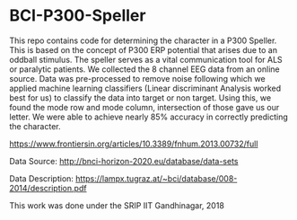 # BCI-P300-Speller

This repo contains code for determining the character in a P300 Speller. This is based on the concept of P300 ERP potential that arises due to an oddball stimulus. The speller serves as a vital communication tool for ALS or paralytic patients. We collected the 8 channel EEG data from an online source. Data was pre-processed to remove noise following which we applied machine learning classifiers (Linear discriminant Analysis worked best for us) to classify the data into target or non target. Using this, we found the mode row and mode column, intersection of those gave us our letter. We were able to achieve nearly 85% accuracy in correctly predicting the character.

https://www.frontiersin.org/articles/10.3389/fnhum.2013.00732/full

Data Source: http://bnci-horizon-2020.eu/database/data-sets

Data Description: https://lampx.tugraz.at/~bci/database/008-2014/description.pdf

This work was done under the SRIP IIT Gandhinagar, 2018
